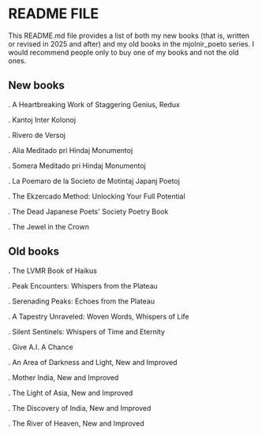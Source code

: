 README FILE
===========

This README.md file provides a list of both my new books (that is, written or revised in 2025 and after) and my old books in the mjolnir_poeto series. I would recommend people only to buy one of my books and not the old ones. 

## New books

. A Heartbreaking Work of Staggering Genius, Redux

. Kantoj Inter Kolonoj

. Rivero de Versoj

. Alia Meditado pri Hindaj Monumentoj

. Somera Meditado pri Hindaj Monumentoj

. La Poemaro de la Societo de Motintaj Japanj Poetoj

. The Ekzercado Method: Unlocking Your Full Potential

. The Dead Japanese Poets' Society Poetry Book

. The Jewel in the Crown

## Old books

. The LVMR Book of Haikus

. Peak Encounters: Whispers from the Plateau

. Serenading Peaks: Echoes from the Plateau

. A Tapestry Unraveled: Woven Words, Whispers of Life

. Silent Sentinels: Whispers of Time and Eternity

. Give A.I. A Chance

. An Area of Darkness and Light, New and Improved

. Mother India, New and Improved

. The Light of Asia, New and Improved

. The Discovery of India, New and Improved

. The River of Heaven, New and Improved

